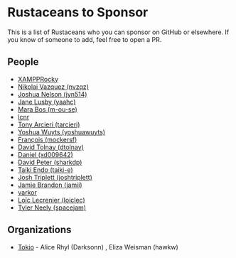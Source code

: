 # Rustaceans to Sponsor

This is a list of Rustaceans who you can sponsor on GitHub or elsewhere. If you know
of someone to add, feel free to open a PR.

## People

* [XAMPPRocky](https://github.com/sponsors/XAMPPRocky)
* [Nikolai Vazquez (nvzqz)](https://github.com/sponsors/nvzqz)
* [Joshua Nelson (jyn514)](https://github.com/sponsors/jyn514)
* [Jane Lusby (yaahc)](https://github.com/sponsors/yaahc)
* [Mara Bos (m-ou-se)](https://github.com/sponsors/m-ou-se)
* [lcnr](https://github.com/sponsors/lcnr)
* [Tony Arcieri (tarcieri)](https://github.com/sponsors/tarcieri)
* [Yoshua Wuyts (yoshuawuyts)](https://github.com/sponsors/yoshuawuyts)
* [François (mockersf)](https://github.com/sponsors/mockersf)
* [David Tolnay (dtolnay)](https://github.com/sponsors/dtolnay)
* [Daniel (xd009642)](https://github.com/sponsors/xd009642)
* [David Peter (sharkdp)](https://github.com/sponsors/sharkdp)
* [Taiki Endo (taiki-e)](https://github.com/sponsors/taiki-e)
* [Josh Triplett (joshtriplett)](https://github.com/sponsors/joshtriplett)
* [Jamie Brandon (jamii)](https://github.com/sponsors/jamii)
* [varkor](https://github.com/sponsors/varkor)
* [Loïc Lecrenier (loiclec)](https://github.com/sponsors/loiclec)
* [Tyler Neely (spacejam)](https://github.com/sponsors/spacejam)

## Organizations

* [Tokio](https://github.com/sponsors/tokio-rs)  - Alice Rhyl (Darksonn) , Eliza Weisman (hawkw)
